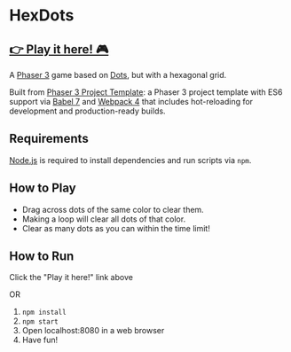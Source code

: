 # HexDots

## [👉 Play it here! 🎮](https://hex-dots.herokuapp.com/)

A [Phaser 3](https://phaser.io/phaser3) game based on [Dots](https://www.youtube.com/watch?v=2X1s4aMSUrE), but with a hexagonal grid.

Built from [Phaser 3 Project Template](https://github.com/photonstorm/phaser3-project-template): a Phaser 3 project template with ES6 support via [Babel 7](https://babeljs.io/) and [Webpack 4](https://webpack.js.org/)
that includes hot-reloading for development and production-ready builds.

## Requirements

[Node.js](https://nodejs.org) is required to install dependencies and run scripts via `npm`.

## How to Play

* Drag across dots of the same color to clear them.
* Making a loop will clear all dots of that color.
* Clear as many dots as you can within the time limit!

## How to Run

Click the "Play it here!" link above

OR

1. `npm install`
2. `npm start`
3. Open localhost:8080 in a web browser
4. Have fun!


